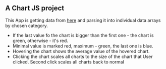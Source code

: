 
## A Chart JS project

This App is getting data from [here](https://github.com/kirillzorin/internship2020/blob/master/data.json) and parsing it into individual data arrays by chosen category.

* If the last value fo the chart is bigger than the first one - the chart is green, otherwise - it's red.
* Minimal value is marked red, maximum - green, the last one is blue.
* Hovering the chart shows the average value of the hovered chart.
* Clicking the chart scales all charts to the size of the chart that User clicked. Second click scales all charts back to normal
